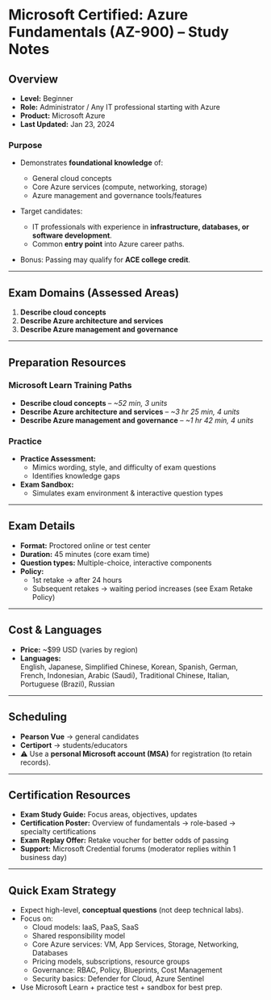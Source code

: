 # Microsoft Certified: Azure Fundamentals (AZ-900) – Study Notes

## Overview
- **Level:** Beginner  
- **Role:** Administrator / Any IT professional starting with Azure  
- **Product:** Microsoft Azure  
- **Last Updated:** Jan 23, 2024  

### Purpose
- Demonstrates **foundational knowledge** of:
  - General cloud concepts  
  - Core Azure services (compute, networking, storage)  
  - Azure management and governance tools/features  

- Target candidates:  
  - IT professionals with experience in **infrastructure, databases, or software development**.  
  - Common **entry point** into Azure career paths.  

- Bonus: Passing may qualify for **ACE college credit**.

---

## Exam Domains (Assessed Areas)
1. **Describe cloud concepts**  
2. **Describe Azure architecture and services**  
3. **Describe Azure management and governance**

---

## Preparation Resources
### Microsoft Learn Training Paths
- **Describe cloud concepts** – *~52 min, 3 units*  
- **Describe Azure architecture and services** – *~3 hr 25 min, 4 units*  
- **Describe Azure management and governance** – *~1 hr 42 min, 4 units*  

### Practice
- **Practice Assessment:**  
  - Mimics wording, style, and difficulty of exam questions  
  - Identifies knowledge gaps  
- **Exam Sandbox:**  
  - Simulates exam environment & interactive question types  

---

## Exam Details
- **Format:** Proctored online or test center  
- **Duration:** 45 minutes (core exam time)  
- **Question types:** Multiple-choice, interactive components  
- **Policy:**  
  - 1st retake → after 24 hours  
  - Subsequent retakes → waiting period increases (see Exam Retake Policy)  

---

## Cost & Languages
- **Price:** ~$99 USD (varies by region)  
- **Languages:**  
  English, Japanese, Simplified Chinese, Korean, Spanish, German, French, Indonesian, Arabic (Saudi), Traditional Chinese, Italian, Portuguese (Brazil), Russian  

---

## Scheduling
- **Pearson Vue** → general candidates  
- **Certiport** → students/educators  
- ⚠️ Use a **personal Microsoft account (MSA)** for registration (to retain records).  

---

## Certification Resources
- **Exam Study Guide:** Focus areas, objectives, updates  
- **Certification Poster:** Overview of fundamentals → role-based → specialty certifications  
- **Exam Replay Offer:** Retake voucher for better odds of passing  
- **Support:** Microsoft Credential forums (moderator replies within 1 business day)  

---

## Quick Exam Strategy
- Expect high-level, **conceptual questions** (not deep technical labs).  
- Focus on:
  - Cloud models: IaaS, PaaS, SaaS  
  - Shared responsibility model  
  - Core Azure services: VM, App Services, Storage, Networking, Databases  
  - Pricing models, subscriptions, resource groups  
  - Governance: RBAC, Policy, Blueprints, Cost Management  
  - Security basics: Defender for Cloud, Azure Sentinel  
- Use Microsoft Learn + practice test + sandbox for best prep.  
